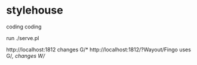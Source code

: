 # stylehouse
coding coding

run ./serve.pl

http://localhost:1812
  changes G/*
http://localhost:1812/?Wayout/Fingo
  uses G/*, changes W/*

